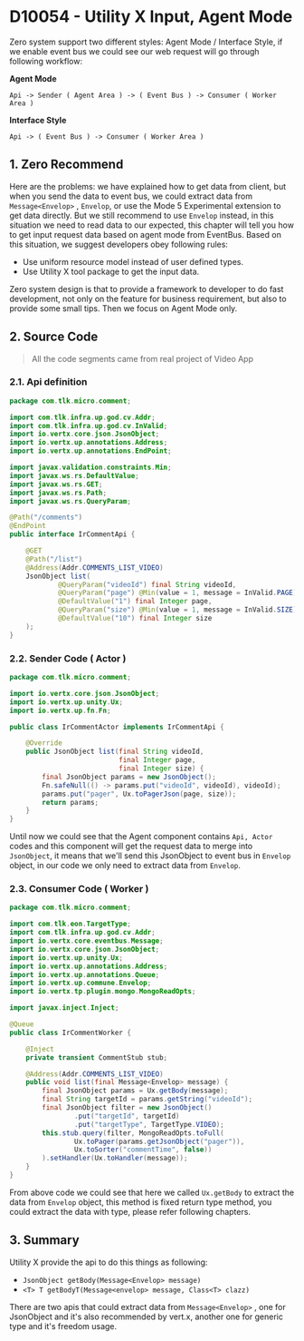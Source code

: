 # D10054 - Utility X Input, Agent Mode

Zero system support two different styles: Agent Mode / Interface Style, if we enable event bus we could see our web
request will go through following workflow:

**Agent Mode**

```shell
Api -> Sender ( Agent Area ) -> ( Event Bus ) -> Consumer ( Worker Area )
```

**Interface Style**

```shell
Api -> ( Event Bus ) -> Consumer ( Worker Area )
```

## 1. Zero Recommend

Here are the problems: we have explained how to get data from client, but when you send the data to event bus, we could
extract data from `Message<Envelop>` , `Envelop`, or use the Mode 5 Experimental extension to get data directly. But we
still recommend to use `Envelop` instead, in this situation we need to read data to our expected, this chapter will tell
you how to get input request data based on agent mode from EventBus. Based on this situation, we suggest developers obey
following rules:

* Use uniform resource model instead of user defined types.
* Use Utility X tool package to get the input data.

Zero system design is that to provide a framework to developer to do fast development, not only on the feature for
business requirement, but also to provide some small tips. Then we focus on Agent Mode only.

## 2. Source Code

> All the code segments came from real project of Video App

### 2.1. Api definition

```java
package com.tlk.micro.comment;

import com.tlk.infra.up.god.cv.Addr;
import com.tlk.infra.up.god.cv.InValid;
import io.vertx.core.json.JsonObject;
import io.vertx.up.annotations.Address;
import io.vertx.up.annotations.EndPoint;

import javax.validation.constraints.Min;
import javax.ws.rs.DefaultValue;
import javax.ws.rs.GET;
import javax.ws.rs.Path;
import javax.ws.rs.QueryParam;

@Path("/comments")
@EndPoint
public interface IrCommentApi {

    @GET
    @Path("/list")
    @Address(Addr.COMMENTS_LIST_VIDEO)
    JsonObject list(
            @QueryParam("videoId") final String videoId,
            @QueryParam("page") @Min(value = 1, message = InValid.PAGE)
            @DefaultValue("1") final Integer page,
            @QueryParam("size") @Min(value = 1, message = InValid.SIZE)
            @DefaultValue("10") final Integer size
    );
}
```

### 2.2. Sender Code \( Actor \)

```java
package com.tlk.micro.comment;

import io.vertx.core.json.JsonObject;
import io.vertx.up.unity.Ux;
import io.vertx.up.fn.Fn;

public class IrCommentActor implements IrCommentApi {

    @Override
    public JsonObject list(final String videoId,
                           final Integer page,
                           final Integer size) {
        final JsonObject params = new JsonObject();
        Fn.safeNull(() -> params.put("videoId", videoId), videoId);
        params.put("pager", Ux.toPagerJson(page, size));
        return params;
    }
}
```

Until now we could see that the Agent component contains `Api, Actor` codes and this component will get the request data
to merge into `JsonObject`, it means that we'll send this JsonObject to event bus in `Envelop` object, in our code we
only need to extract data from `Envelop`.

### 2.3. Consumer Code \( Worker \)

```java
package com.tlk.micro.comment;

import com.tlk.eon.TargetType;
import com.tlk.infra.up.god.cv.Addr;
import io.vertx.core.eventbus.Message;
import io.vertx.core.json.JsonObject;
import io.vertx.up.unity.Ux;
import io.vertx.up.annotations.Address;
import io.vertx.up.annotations.Queue;
import io.vertx.up.commune.Envelop;
import io.vertx.tp.plugin.mongo.MongoReadOpts;

import javax.inject.Inject;

@Queue
public class IrCommentWorker {

    @Inject
    private transient CommentStub stub;

    @Address(Addr.COMMENTS_LIST_VIDEO)
    public void list(final Message<Envelop> message) {
        final JsonObject params = Ux.getBody(message);
        final String targetId = params.getString("videoId");
        final JsonObject filter = new JsonObject()
                .put("targetId", targetId)
                .put("targetType", TargetType.VIDEO);
        this.stub.query(filter, MongoReadOpts.toFull(
                Ux.toPager(params.getJsonObject("pager")),
                Ux.toSorter("commentTime", false))
        ).setHandler(Ux.toHandler(message));
    }
}
```

From above code we could see that here we called `Ux.getBody` to extract the data from `Envelop` object, this method is
fixed return type method, you could extract the data with type, please refer following chapters.

## 3. Summary

Utility X provide the api to do this things as following:

* `JsonObject getBody(Message<Envelop> message)`
* `<T> T getBodyT(Message<envelop> message, Class<T> clazz)`

There are two apis that could extract data from `Message<Envelop>` , one for JsonObject and it's also recommended by
vert.x, another one for generic type and it's freedom usage.



